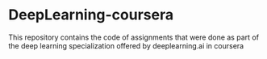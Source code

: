 # DeepLearning-coursera

This repository contains the code of assignments that were done as part of the deep learning specialization offered by deeplearning.ai in coursera
